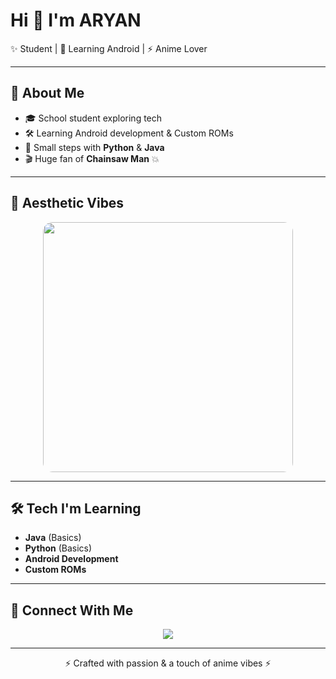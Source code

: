 # Hi 👋 I'm ARYAN  

✨ Student | 📱 Learning Android | ⚡ Anime Lover  

---

## 🌸 About Me  
- 🎓 School student exploring tech  
- 🛠 Learning Android development & Custom ROMs  
- 🐍 Small steps with **Python** & **Java**  
- 🎬 Huge fan of **Chainsaw Man** 💥  

---

## 🌌 Aesthetic Vibes  
<p align="center">
  <img src="https://4kwallpapers.com/images/wallpapers/demon-slayer-3840x2160-23247.jpg" width="400" style="border-radius: 15px;" />
</p>


---

## 🛠 Tech I'm Learning  
- **Java** (Basics)  
- **Python** (Basics)  
- **Android Development**  
- **Custom ROMs**  

---

## 🔗 Connect With Me  
<p align="center">
  <a href="https://t.me/aryangodxdoff">
    <img src="https://img.shields.io/badge/Telegram-2CA5E0?style=for-the-badge&logo=telegram&logoColor=white" />
  </a>
</p>

---

<p align="center">⚡ Crafted with passion & a touch of anime vibes ⚡</p>
